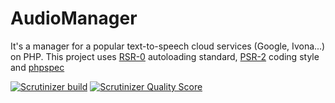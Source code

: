 AudioManager
============

It's a manager for a popular text-to-speech cloud services (Google, Ivona...) on PHP. This project uses [RSR-0](http://www.php-fig.org/psr/psr-0/) autoloading standard,
[PSR-2](http://www.php-fig.org/psr/psr-2/) coding style and
[phpspec](http://www.phpspec.net/en/latest/)

[![Scrutinizer build](https://scrutinizer-ci.com/g/newage/AudioManager/badges/build.png?b=develop)](https://scrutinizer-ci.com/g/newage/AudioManager/)
[![Scrutinizer Quality Score](https://scrutinizer-ci.com/g/newage/AudioManager/badges/quality-score.png?b=develop)](https://scrutinizer-ci.com/g/newage/AudioManager/)

